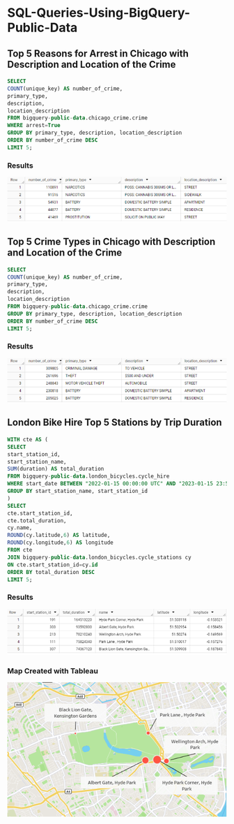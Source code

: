 # SQL-Queries-Using-BigQuery-Public-Data

## Top 5 Reasons for Arrest in Chicago with Description and Location of the Crime
```SQL
SELECT
COUNT(unique_key) AS number_of_crime, 
primary_type,
description,
location_description
FROM bigquery-public-data.chicago_crime.crime
WHERE arrest=True
GROUP BY primary_type, description, location_description
ORDER BY number_of_crime DESC
LIMIT 5;
```
### Results
![ch-crime](https://github.com/KhatunaKurdovanidze/SQL-Queries-Using-BigQuery-Public-Data/blob/main/ch-crime.png)

## Top 5 Crime Types in Chicago with Description and Location of the Crime
```SQL
SELECT
COUNT(unique_key) AS number_of_crime, 
primary_type,
description,
location_description
FROM bigquery-public-data.chicago_crime.crime
GROUP BY primary_type, description, location_description
ORDER BY number_of_crime DESC
LIMIT 5;
```
### Results
![ch-crime1](https://github.com/KhatunaKurdovanidze/SQL-Queries-Using-BigQuery-Public-Data/blob/main/ch-crime1.png)

## London Bike Hire Top 5 Stations by Trip Duration

```SQL
WITH cte AS (
SELECT 
start_station_id,
start_station_name, 
SUM(duration) AS total_duration
FROM bigquery-public-data.london_bicycles.cycle_hire
WHERE start_date BETWEEN "2022-01-15 00:00:00 UTC" AND "2023-01-15 23:59:00 UTC"
GROUP BY start_station_name, start_station_id
)
SELECT 
cte.start_station_id,
cte.total_duration,
cy.name,
ROUND(cy.latitude,6) AS latitude,
ROUND(cy.longitude,6) AS longitude
FROM cte
JOIN bigquery-public-data.london_bicycles.cycle_stations cy
ON cte.start_station_id=cy.id
ORDER BY total_duration DESC
LIMIT 5;
```
### Results
![London1](https://github.com/KhatunaKurdovanidze/SQL-Queries-Using-BigQuery-Public-Data/blob/main/London1.png)

### Map Created with Tableau
![London](https://github.com/KhatunaKurdovanidze/SQL-Queries-Using-BigQuery-Public-Data/blob/main/London.png)
